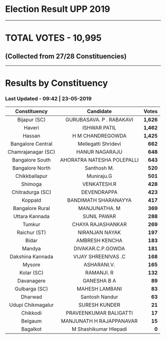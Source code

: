 # Election Result UPP 2019

---
# TOTAL VOTES - 10,995 
## (Collected from 27/28 Constituencies) 


---
# Results by Constituency 

### Last Updated - 09:42 | 23-05-2019 


|   Constituency   |        Candidate         |  Votes  |
|:----------------:|:------------------------:|--------:|
|   Bijapur (SC)   | GURUBASAVA. P . RABAKAVI |**1,626**|
|      Haveri      |       ISHWAR PATIL       |**1,462**|
|      Hassan      |     H M CHANDREGOWDA     |**1,425**|
|Bangalore Central |   Mellegatti Shridevi    |  **662**|
|Chamrajanagar (SC)|      HANUR NAGARAJU      |  **648**|
| Bangalore South  |AHORATRA NATESHA POLEPALLI|  **643**|
| Bangalore North  |       Santhosh M.        |  **520**|
|  Chikkballapur   |        Muniraju.G        |  **501**|
|     Shimoga      |       VENKATESH.R        |  **428**|
| Chitradurga (SC) |       DEVENDRAPPA        |  **423**|
|     Koppald      |   BANDIMATH SHARANAYYA   |  **417**|
| Bangalore Rural  |      MANJUNATHA. M       |  **369**|
|  Uttara Kannada  |       SUNIL PAWAR        |  **288**|
|      Tumkur      |    CHAYA RAJASHANKAR     |  **269**|
|   Raichur (ST)   |      NIRANJAN NAYAK      |  **197**|
|      Bidar       |      AMBRESH KENCHA      |  **183**|
|      Mandya      |    DIVAKAR.C.P.GOWDA     |  **181**|
| Dakshina Kannada |   VIJAY SHREENIVAS .C    |  **168**|
|      Mysore      |       ASHARANI.V.        |  **165**|
|    Kolar (SC)    |        RAMANJI. R        |  **132**|
|    Davanagere    |       GANESHA B A        |   **89**|
|  Gulbarga (SC)   |      MAHESH LAMBANI      |   **83**|
|     Dharwad      |      Santosh Nandur      |   **63**|
|Udupi Chikmagalur |      SURESH KUNDER       |   **21**|
|     Chikkodi     |  PRAVEENKUMAR BALIGATTI  |   **17**|
|     Belgaum      | MANJUNATH H RAJAPPANAVAR |   **15**|
|     Bagalkot     |  M Shashikumar Hlepadi   |    **0**|



<!-- Global site tag (gtag.js) - Google Analytics -->
<script async src='https://www.googletagmanager.com/gtag/js?id=UA-138371535-2'></script>
<script>
window.dataLayer = window.dataLayer || [];
function gtag(){dataLayer.push(arguments);}
gtag('js', new Date());

gtag('config', 'UA-138371535-2');
</script>
        